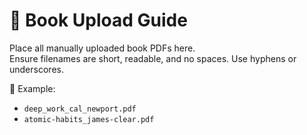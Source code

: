 # 📂 Book Upload Guide

Place all manually uploaded book PDFs here.  
Ensure filenames are short, readable, and no spaces. Use hyphens or underscores.

📌 Example:  
- `deep_work_cal_newport.pdf`  
- `atomic-habits_james-clear.pdf`
